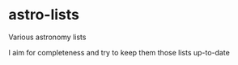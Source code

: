 # astro-lists
Various astronomy lists

I aim for completeness and try to keep them those lists up-to-date
